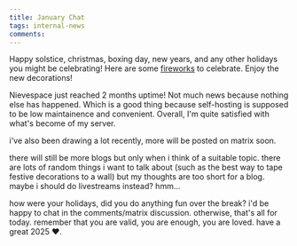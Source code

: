 ```yaml
---
title: January Chat
tags: internal-news
comments: 
---
```

Happy solstice, christmas, boxing day, new years, and any other holidays you might be celebrating! Here are some [fireworks](https://vid.stellar.afs.ovh/w/tJyDFJCB24Y4PNU2pcNBiH) to celebrate. Enjoy the new decorations!

Nievespace just reached 2 months uptime! Not much news because nothing else has happened. Which is a good thing because self-hosting is supposed to be low maintainence and convenient. Overall, I'm quite satisfied with what's become of my server.

i've also been drawing a lot recently, more will be posted on matrix soon.

there will still be more blogs but only when i think of a suitable topic. there are lots of random things i want to talk about (such as the best way to tape festive decorations to a wall) but my thoughts are too short for a blog. maybe i should do livestreams instead? hmm...

how were your holidays, did you do anything fun over the break? i'd be happy to chat in the comments/matrix discussion. otherwise, that's all for today. remember that you are valid, you are enough, you are loved. have a great 2025 ❤.
